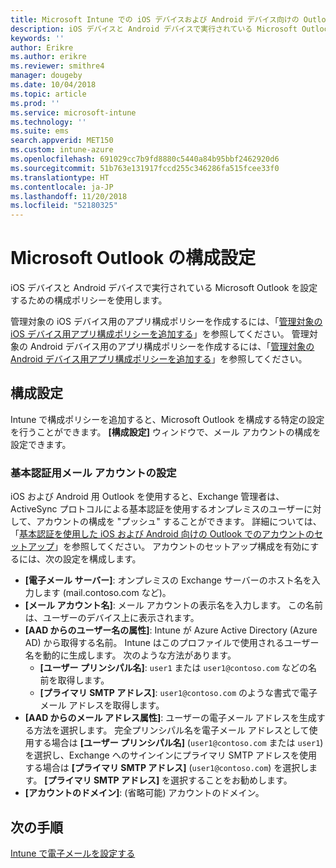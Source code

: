 ```yaml
---
title: Microsoft Intune での iOS デバイスおよび Android デバイス向けの Outlook 設定
description: iOS デバイスと Android デバイスで実行されている Microsoft Outlook を設定するための構成ポリシーを作成します。
keywords: ''
author: Erikre
ms.author: erikre
ms.reviewer: smithre4
manager: dougeby
ms.date: 10/04/2018
ms.topic: article
ms.prod: ''
ms.service: microsoft-intune
ms.technology: ''
ms.suite: ems
search.appverid: MET150
ms.custom: intune-azure
ms.openlocfilehash: 691029cc7b9fd8880c5440a84b95bbf2462920d6
ms.sourcegitcommit: 51b763e131917fccd255c346286fa515fcee33f0
ms.translationtype: HT
ms.contentlocale: ja-JP
ms.lasthandoff: 11/20/2018
ms.locfileid: "52180325"
---
```

# <a name="microsoft-outlook-configuration-settings"></a>Microsoft Outlook の構成設定 

iOS デバイスと Android デバイスで実行されている Microsoft Outlook を設定するための構成ポリシーを使用します。 

管理対象の iOS デバイス用のアプリ構成ポリシーを作成するには、「[管理対象の iOS デバイス用アプリ構成ポリシーを追加する](app-configuration-policies-use-ios.md)」を参照してください。 管理対象の Android デバイス用のアプリ構成ポリシーを作成するには、「[管理対象の Android デバイス用アプリ構成ポリシーを追加する](app-configuration-policies-use-android.md)」を参照してください。 

## <a name="configuration-settings"></a>構成設定

Intune で構成ポリシーを追加すると、Microsoft Outlook を構成する特定の設定を行うことができます。 **[構成設定]** ウィンドウで、メール アカウントの構成を設定できます。

### <a name="basic-authentication-email-account-settings"></a>基本認証用メール アカウントの設定
iOS および Android 用 Outlook を使用すると、Exchange 管理者は、ActiveSync プロトコルによる基本認証を使用するオンプレミスのユーザーに対して、アカウントの構成を "プッシュ" することができます。 詳細については、「[基本認証を使用した iOS および Android 向けの Outlook でのアカウントのセットアップ](https://docs.microsoft.com/Exchange/clients/outlook-for-ios-and-android/account-setup)」を参照してください。 アカウントのセットアップ構成を有効にするには、次の設定を構成します。

- **[電子メール サーバー]**: オンプレミスの Exchange サーバーのホスト名を入力します (mail.contoso.com など)。
- **[メール アカウント名]**: メール アカウントの表示名を入力します。 この名前は、ユーザーのデバイス上に表示されます。
- **[AAD からのユーザー名の属性]**: Intune が Azure Active Directory (Azure AD) から取得する名前。 Intune はこのプロファイルで使用されるユーザー名を動的に生成します。 次のような方法があります。
  - **[ユーザー プリンシパル名]**: `user1` または `user1@contoso.com` などの名前を取得します。
  - **[プライマリ SMTP アドレス]**: `user1@contoso.com` のような書式で電子メール アドレスを取得します。
- **[AAD からのメール アドレス属性]**: ユーザーの電子メール アドレスを生成する方法を選択します。 完全プリンシパル名を電子メール アドレスとして使用する場合は **[ユーザー プリンシパル名]** (`user1@contoso.com` または `user1`) を選択し、Exchange へのサインインにプライマリ SMTP アドレスを使用する場合は **[プライマリ SMTP アドレス]** (`user1@contoso.com`) を選択します。 **[プライマリ SMTP アドレス]** を選択することをお勧めします。
- **[アカウントのドメイン]**: (省略可能) アカウントのドメイン。

## <a name="next-steps"></a>次の手順
[Intune で電子メールを設定する](email-settings-configure.md)

